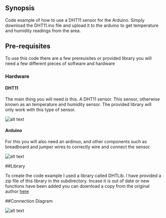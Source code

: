 ## Synopsis

Code example of how to use a DHT11 sensor for the Arduino. Simply download the DHT11.ino file and upload it to the arduino to get temperature and humidity readings from the area.

## Pre-requisites

To use this code there are a few prereuisites or provided library you will need a few different pieces of software and hardware

### Hardware

#### DHT11

The main thing you will need is this. A DHT11 sensor. This sensor, otherwise known as an temperature and humidity sensor. The provided library will only work with this type of sensor.

![alt text](https://www.tertiaryrobotics.com/pub/media/catalog/product/cache/c687aa7517cf01e65c009f6943c2b1e9/d/h/dht11_temperature_and_humidity_sensor_module_for_arduino.jpg "DHT11")

#### Arduino

For this you will also need an ardinuo, and other components such as breadboard and jumper wires to correctly wire and connect the sensor.

![alt text](https://store-cdn.arduino.cc/usa/catalog/product/cache/1/image/520x330/604a3538c15e081937dbfbd20aa60aad/a/0/a000066_featured.jpg "arduino uno")

##Library

To create the code example I used a library called DHTLib. I have provided a zip file of this library in the subdirectory. Incase it is out of date or new functions have been added you can download a copy from the original author [here](https://github.com/RobTillaart/Arduino/tree/master/libraries/DHTlib)

##Connection Diagram

![alt text](http://www.circuitbasics.com/wp-content/uploads/2015/10/Arduino-DHT11-Tutorial-3-Pin-DHT11-Wiring-Diagram-1024x521.png "Diagram for installation")